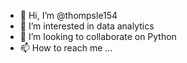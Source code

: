 - 👋 Hi, I’m @thompsle154
- 👀 I’m interested in data analytics
- 💞️ I’m looking to collaborate on Python
- 📫 How to reach me ...

<!---
thompsle154/thompsle154 is a ✨ special ✨ repository because its `README.md` (this file) appears on your GitHub profile.
You can click the Preview link to take a look at your changes.
--->
